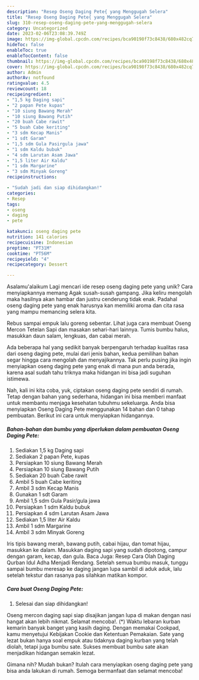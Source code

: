 ```yaml
---
description: "Resep Oseng Daging Pete{ yang Menggugah Selera"
title: "Resep Oseng Daging Pete{ yang Menggugah Selera"
slug: 310-resep-oseng-daging-pete-yang-menggugah-selera
category: Uncategorized
date: 2023-02-06T23:08:39.749Z
image: https://img-global.cpcdn.com/recipes/bca90198f73c8438/680x482cq70/oseng-daging-pete-foto-resep-utama.jpg
hideToc: false
enableToc: true
enableTocContent: false
thumbnail: https://img-global.cpcdn.com/recipes/bca90198f73c8438/680x482cq70/oseng-daging-pete-foto-resep-utama.jpg
cover: https://img-global.cpcdn.com/recipes/bca90198f73c8438/680x482cq70/oseng-daging-pete-foto-resep-utama.jpg
author: Admin
authorAv: notfound
ratingvalue: 4.5
reviewcount: 18
recipeingredient:
- "1,5 kg Daging sapi"
- "2 papan Pete kupas"
- "10 siung Bawang Merah"
- "10 siung Bawang Putih"
- "20 buah Cabe rawit"
- "5 buah Cabe keriting"
- "3 sdm Kecap Manis"
- "1 sdt Garam"
- "1,5 sdm Gula Pasirgula jawa"
- "1 sdm Kaldu bubuk"
- "4 sdm Larutan Asam Jawa"
- "1,5 liter Air Kaldu"
- "1 sdm Margarine"
- "3 sdm Minyak Goreng"
recipeinstructions:

- "Sudah jadi dan siap dihidangkan!"
categories:
- Resep
tags:
- oseng
- daging
- pete

katakunci: oseng daging pete 
nutrition: 141 calories
recipecuisine: Indonesian
preptime: "PT31M"
cooktime: "PT56M"
recipeyield: "4"
recipecategory: Dessert

---
```



Asalamu'alaikum Lagi mencari ide resep oseng daging pete yang unik? Cara menyiapkannya memang Agak susah-susah gampang. Jika keliru mengolah maka hasilnya akan hambar dan justru cenderung tidak enak. Padahal oseng daging pete yang enak harusnya kan memiliki aroma dan cita rasa yang mampu memancing selera kita.


Rebus sampai empuk lalu goreng sebentar. Lihat juga cara membuat Oseng Mercon Tetelan Sapi dan masakan sehari-hari lainnya. Tumis bumbu halus, masukkan daun salam, lengkuas, dan cabai merah.

Ada beberapa hal yang sedikit banyak berpengaruh terhadap kualitas rasa dari oseng daging pete, mulai dari jenis bahan, kedua pemilihan bahan segar hingga cara mengolah dan menyajikannya. Tak perlu pusing jika ingin menyiapkan oseng daging pete yang enak di mana pun anda berada, karena asal sudah tahu triknya maka hidangan ini bisa jadi suguhan istimewa.


Nah, kali ini kita coba, yuk, ciptakan oseng daging pete sendiri di rumah. Tetap dengan bahan yang sederhana, hidangan ini bisa memberi manfaat untuk membantu menjaga kesehatan tubuhmu sekeluarga. Anda bisa menyiapkan Oseng Daging Pete menggunakan 14 bahan dan 0 tahap pembuatan. Berikut ini cara untuk menyiapkan hidangannya.

<!--inarticleads1-->

##### Bahan-bahan dan bumbu yang diperlukan dalam pembuatan Oseng Daging Pete:

1. Sediakan 1,5 kg Daging sapi
1. Sediakan 2 papan Pete, kupas
1. Persiapkan 10 siung Bawang Merah
1. Persiapkan 10 siung Bawang Putih
1. Sediakan 20 buah Cabe rawit
1. Ambil 5 buah Cabe keriting
1. Ambil 3 sdm Kecap Manis
1. Gunakan 1 sdt Garam
1. Ambil 1,5 sdm Gula Pasir/gula jawa
1. Persiapkan 1 sdm Kaldu bubuk
1. Persiapkan 4 sdm Larutan Asam Jawa
1. Sediakan 1,5 liter Air Kaldu
1. Ambil 1 sdm Margarine
1. Ambil 3 sdm Minyak Goreng


Iris tipis bawang merah, bawang putih, cabai hijau, dan tomat hijau, masukkan ke dalam. Masukkan daging sapi yang sudah dipotong, campur dengan garam, kecap, dan gula. Baca Juga: Resep Cara Olah Daging Qurban Idul Adha Menjadi Rendang. Setelah semua bumbu masuk, tunggu sampai bumbu meresap ke daging jangan lupa sambil di aduk aduk, lalu setelah tekstur dan rasanya pas silahkan matikan kompor. 

<!--inarticleads2-->

##### Cara buat Oseng Daging Pete:


1. Selesai dan siap dihidangkan!

Oseng mercon daging sapi siap disajikan jangan lupa di makan dengan nasi hangat akan lebih nikmat. Selamat mencoba!. (*) Waktu lebaran kurban kemarin banyak banget yang kasih daging. Dengan memakai Cookpad, kamu menyetujui Kebijakan Cookie dan Ketentuan Pemakaian. Sate yang lezat bukan hanya soal empuk atau tidaknya daging kurban yang telah diolah, tetapi juga bumbu sate. Sukses membuat bumbu sate akan menjadikan hidangan semakin lezat. 

Gimana nih? Mudah bukan? Itulah cara menyiapkan oseng daging pete yang bisa anda lakukan di rumah. Semoga bermanfaat dan selamat mencoba!
